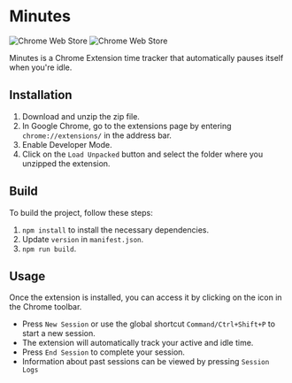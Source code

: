 # Minutes

![Chrome Web Store](https://img.shields.io/chrome-web-store/v/cnhcpioojeefngdncobkfiigpeieombo)
![Chrome Web Store](https://img.shields.io/chrome-web-store/users/cnhcpioojeefngdncobkfiigpeieombo)

Minutes is a Chrome Extension time tracker that automatically pauses itself when you're idle.

## Installation

1. Download and unzip the zip file.
2. In Google Chrome, go to the extensions page by entering `chrome://extensions/` in the address bar.
3. Enable Developer Mode.
4. Click on the `Load Unpacked` button and select the folder where you unzipped the extension.

## Build

To build the project, follow these steps:

1. `npm install` to install the necessary dependencies.
2. Update `version` in `manifest.json`.
3. `npm run build`.

## Usage

Once the extension is installed, you can access it by clicking on the icon in the Chrome toolbar.

- Press `New Session` or use the global shortcut `Command/Ctrl+Shift+P` to start a new session.
- The extension will automatically track your active and idle time.
- Press `End Session` to complete your session.
- Information about past sessions can be viewed by pressing `Session Logs`
